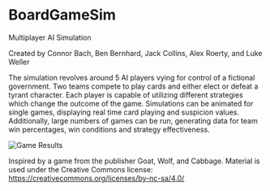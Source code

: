 # BoardGameSim
Multiplayer AI Simulation

Created by Connor Bach, Ben Bernhard, Jack Collins, Alex Roerty, and Luke Weller

The simulation revolves around 5 AI players vying for control of a fictional government. Two teams compete to play cards and
either elect or defeat a tyrant character. Each player is capable of utilizing different strategies which change the outcome of
the game. Simulations can be animated for single games, displaying real time card playing and suspicion values. Additionally,
large numbers of games can be run, generating data for team win percentages, win conditions and strategy effectiveness.

![Game Results](https://raw.github.com/ConnorBach/BoardGameSim/master/GameResults.png "Game Results")

Inspired by a game from the publisher Goat, Wolf, and Cabbage.
Material is used under the Creative Commons license: https://creativecommons.org/licenses/by-nc-sa/4.0/
